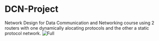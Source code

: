 # DCN-Project
Network Design for Data Communication and Networking course using 2 routers with one dynamically alocating protocols and the other a static protocol network.
![Full](https://github.com/user-attachments/assets/f367978c-2f44-4236-8d73-0b21a86ac591)
